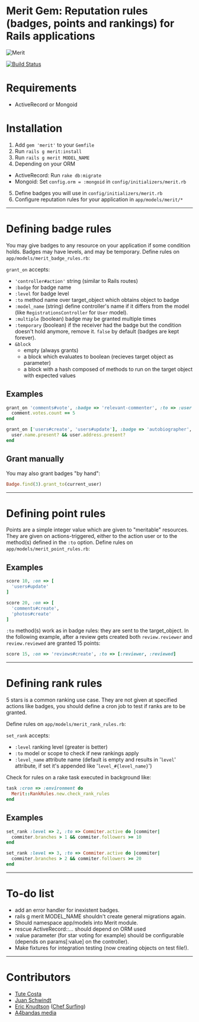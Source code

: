 # Merit Gem: Reputation rules (badges, points and rankings) for Rails applications

![Merit](http://i567.photobucket.com/albums/ss118/DeuceBigglebags/th_nspot26_300.jpg)

[![Build Status](https://secure.travis-ci.org/tute/merit.png?branch=master)](http://travis-ci.org/tute/merit)


# Requirements

* ActiveRecord or Mongoid

# Installation

1. Add `gem 'merit'` to your `Gemfile`
2. Run `rails g merit:install`
3. Run `rails g merit MODEL_NAME`
4. Depending on your ORM
  * ActiveRecord: Run `rake db:migrate`
  * Mongoid: Set `config.orm = :mongoid` in `config/initializers/merit.rb`
5. Define badges you will use in `config/initializers/merit.rb`
6. Configure reputation rules for your application in `app/models/merit/*`

---

# Defining badge rules

You may give badges to any resource on your application if some condition
holds. Badges may have levels, and may be temporary. Define rules on
`app/models/merit_badge_rules.rb`:

`grant_on` accepts:

* `'controller#action'` string (similar to Rails routes)
* `:badge` for badge name
* `:level` for badge level
* `:to` method name over target_object which obtains object to badge
* `:model_name` (string) define controller's name if it differs from
  the model (like `RegistrationsController` for `User` model).
* `:multiple` (boolean) badge may be granted multiple times
* `:temporary` (boolean) if the receiver had the badge but the condition
  doesn't hold anymore, remove it. `false` by default (badges are kept
  forever).
* `&block`
  * empty (always grants)
  * a block which evaluates to boolean (recieves target object as parameter)
  * a block with a hash composed of methods to run on the target object with
    expected values

## Examples


```ruby
grant_on 'comments#vote', :badge => 'relevant-commenter', :to => :user do |comment|
  comment.votes.count == 5
end

grant_on ['users#create', 'users#update'], :badge => 'autobiographer', :temporary => true do |user|
  user.name.present? && user.address.present?
end
```

## Grant manually

You may also grant badges "by hand":

```ruby
Badge.find(3).grant_to(current_user)
```

---

# Defining point rules

Points are a simple integer value which are given to "meritable" resources.
They are given on actions-triggered, either to the action user or to the
method(s) defined in the `:to` option. Define rules on
`app/models/merit_point_rules.rb`:

## Examples

```ruby
score 10, :on => [
  'users#update'
]

score 20, :on => [
  'comments#create',
  'photos#create'
]
```

`:to` method(s) work as in badge rules: they are sent to the target_object.
In the following example, after a review gets created both `review.reviewer`
and `review.reviewed` are granted 15 points:

```ruby
score 15, :on => 'reviews#create', :to => [:reviewer, :reviewed]
```

---

# Defining rank rules

5 stars is a common ranking use case. They are not given at specified actions
like badges, you should define a cron job to test if ranks are to be granted.

Define rules on `app/models/merit_rank_rules.rb`:

`set_rank` accepts:

* `:level` ranking level (greater is better)
* `:to` model or scope to check if new rankings apply
* `:level_name` attribute name (default is empty and results in
  '`level`' attribute, if set it's appended like
  '`level_#{level_name}`')

Check for rules on a rake task executed in background like:

```ruby
task :cron => :environment do
  Merit::RankRules.new.check_rank_rules
end
```


## Examples

```ruby
set_rank :level => 2, :to => Commiter.active do |commiter|
  commiter.branches > 1 && commiter.followers >= 10
end

set_rank :level => 3, :to => Commiter.active do |commiter|
  commiter.branches > 2 && commiter.followers >= 20
end
```

---

# To-do list

* add an error handler for inexistent badges.
* rails g merit MODEL_NAME shouldn't create general migrations again.
* Should namespace app/models into Merit module.
* rescue ActiveRecord::... should depend on ORM used
* :value parameter (for star voting for example) should be configurable
  (depends on params[:value] on the controller).
* Make fixtures for integration testing (now creating objects on test file!).

---

# Contributors

* [Tute Costa](https://github.com/tute)
* [Juan Schwindt](https://github.com/jschwindt)
* [Eric Knudtson](https://github.com/ek) ([Chef Surfing](https://chefsurfing.com/))
* [A4bandas media](https://github.com/a4bandas)

